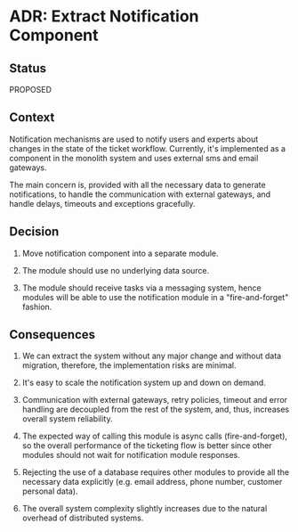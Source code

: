 # ADR: Extract Notification Component

## Status

PROPOSED

## Context

Notification mechanisms are used to notify users and experts about changes in the state of the ticket workflow. Currently, it's implemented as a component in the monolith system and uses external sms and email gateways.

The main concern is, provided with all the necessary data to generate notifications, to handle the communication with external gateways, and handle delays, timeouts and exceptions gracefully.

## Decision

1. Move notification component into a separate module.

2. The module should use no underlying data source.

3. The module should receive tasks via a messaging system, hence modules will be able to use the notification module in a "fire-and-forget" fashion.

## Consequences

1. We can extract the system without any major change and without data migration, therefore, the implementation risks are minimal.

2. It's easy to scale the notification system up and down on demand.

3. Communication with external gateways, retry policies, timeout and error handling are decoupled from the rest of the system, and, thus, increases overall system reliability.

4. The expected way of calling this module is async calls (fire-and-forget), so the overall performance of the ticketing flow is better since other modules should not wait for notification module responses.

5. Rejecting the use of a database requires other modules to provide all the necessary data explicitly (e.g. email address, phone number, customer personal data).

6. The overall system complexity slightly increases due to the natural overhead of distributed systems.

